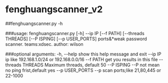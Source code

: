 # fenghuangscanner_v2
##fenghuangscanner.py -h
   
   ###usage: fenghuangscanner.py [-h] --ip IP [--f PATH] [--threads THREADS] [--P ISPING] [--p USER_PORTS]
            ports&*weak password scanner. teams:xdsec. author: wilson

   ###optional arguments:
            -h, --help         show this help message and exit
            --ip IP            ip like 192.168.1.0/24 or 192.168.0.0/16
            --f PATH           get you results in this file
            --threads THREADS  Maximum threads, default 50
            --P ISPING         --P not mean no ping frist,default yes
            --p USER_PORTS     --p scan ports;like 21,80,445 or 22-1000
  
